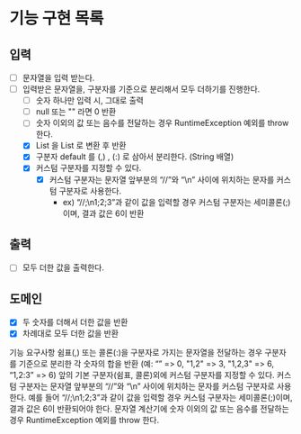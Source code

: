 # 기능 구현 목록

## 입력
- [ ] 문자열을 입력 받는다.
- [ ] 입력받은 문자열을, 구분자를 기준으로 분리해서 모두 더하기를 진행한다.
  - [ ] 숫자 하나만 입력 시, 그대로 출력
  - [ ] null 또는 "" 라면 0 반환
  - [ ] 숫자 이외의 값 또는 음수를 전달하는 경우 RuntimeException 예외를 throw 한다.
  - [x] List<String> 을 List<Integer> 로 변환 후 반환
  - [x] 구분자 default 를 (,) , (:) 로 삼아서 분리한다. (String 배열)
  - [x] 커스텀 구분자를 지정할 수 있다.
    - [x] 커스텀 구분자는 문자열 앞부분의 “//”와 “\n” 사이에 위치하는 문자를 커스텀 구분자로 사용한다.
      - ex) “//;\n1;2;3”과 같이 값을 입력할 경우 커스텀 구분자는 세미콜론(;)이며, 결과 값은 6이 반환

## 출력
- [ ] 모두 더한 값을 출력한다.

## 도메인
- [x] 두 숫자를 더해서 더한 값을 반환
- [x] 차례대로 모두 더한 값을 반환

기능 요구사항
쉼표(,) 또는 콜론(:)을 구분자로 가지는 문자열을 전달하는 경우
구분자를 기준으로 분리한
각 숫자의 합을 반환 (예: “” => 0, "1,2" => 3, "1,2,3" => 6, “1,2:3” => 6)
앞의 기본 구분자(쉼표, 콜론)외에 커스텀 구분자를 지정할 수 있다.
커스텀 구분자는 문자열 앞부분의 “//”와 “\n” 사이에 위치하는 문자를 커스텀 구분자로 사용한다.
예를 들어 “//;\n1;2;3”과 같이 값을 입력할 경우 커스텀 구분자는 세미콜론(;)이며, 결과 값은 6이 반환되어야 한다.
문자열 계산기에 숫자 이외의 값 또는 음수를 전달하는 경우 RuntimeException 예외를 throw 한다.